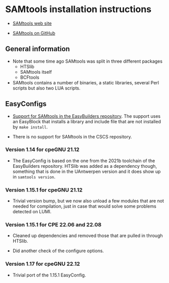# SAMtools installation instructions

-   [SAMtools web site](http://www.htslib.org/)

-   [SAMtools on GitHub](https://github.com/samtools/samtools)


## General information

-   Note that some time ago SAMtools was split in three different packages
    -   HTSlib
    -   SAMtools itself
    -   BCFtools
-   SAMtools contains a number of binaries, a static libraries, several Perl
    scripts but also two LUA scripts.


## EasyConfigs


-  [Support for SAMtools in the EasyBuilders repository](https://github.com/easybuilders/easybuild-easyconfigs/tree/master/easybuild/easyconfigs/s/SAMtools).
   The support uses an EasyBlock that installs a library and include file that are
   not installed by `make install`.

-   There is no support for SAMtools in the CSCS repository.


### Version 1.14 for cpeGNU 21.12

-   The EasyConfig is based on the one from the 2021b toolchain of the
    EasyBuilders repository. HTSlib was added as a dependency though,
    something that is done in the UAntwerpen version and it does show
    up in ``samtools version``.


### Version 1.15.1 for cpeGNU 21.12

-   Trivial version bump, but we now also unload a few modules that are
    not needed for compilation, just in case that would solve some problems
    detected on LUMI.
   
   
### Version 1.15.1 for CPE 22.06 and 22.08

-   Cleaned up dependencies and removed those that are pulled in through
    HTSlib.
    
-   Did another check of the configure options.


### Version 1.17 for cpeGNU 22.12

-   Trivial port of the 1.15.1 EasyConfig.

